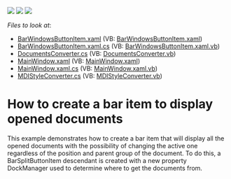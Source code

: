 <!-- default badges list -->
![](https://img.shields.io/endpoint?url=https://codecentral.devexpress.com/api/v1/VersionRange/128640649/12.1.6%2B)
[![](https://img.shields.io/badge/Open_in_DevExpress_Support_Center-FF7200?style=flat-square&logo=DevExpress&logoColor=white)](https://supportcenter.devexpress.com/ticket/details/E4180)
[![](https://img.shields.io/badge/📖_How_to_use_DevExpress_Examples-e9f6fc?style=flat-square)](https://docs.devexpress.com/GeneralInformation/403183)
<!-- default badges end -->
<!-- default file list -->
*Files to look at*:

* [BarWindowsButtonItem.xaml](./CS/OpenedWindows/BarWindowsButtonItem.xaml) (VB: [BarWindowsButtonItem.xaml](./VB/OpenedWindows/BarWindowsButtonItem.xaml))
* [BarWindowsButtonItem.xaml.cs](./CS/OpenedWindows/BarWindowsButtonItem.xaml.cs) (VB: [BarWindowsButtonItem.xaml.vb](./VB/OpenedWindows/BarWindowsButtonItem.xaml.vb))
* [DocumentsConverter.cs](./CS/OpenedWindows/DocumentsConverter.cs) (VB: [DocumentsConverter.vb](./VB/OpenedWindows/DocumentsConverter.vb))
* [MainWindow.xaml](./CS/OpenedWindows/MainWindow.xaml) (VB: [MainWindow.xaml](./VB/OpenedWindows/MainWindow.xaml))
* [MainWindow.xaml.cs](./CS/OpenedWindows/MainWindow.xaml.cs) (VB: [MainWindow.xaml.vb](./VB/OpenedWindows/MainWindow.xaml.vb))
* [MDIStyleConverter.cs](./CS/OpenedWindows/MDIStyleConverter.cs) (VB: [MDIStyleConverter.vb](./VB/OpenedWindows/MDIStyleConverter.vb))
<!-- default file list end -->
# How to create a bar item to display opened documents


<p>This example demonstrates how to create a bar item that will display all the opened documents with the possibility of changing the active one regardless of the position and parent group of the document. To do this, a BarSplitButtonItem descendant is created with a new property DockManager used to determine where to get the documents from.</p>

<br/>


